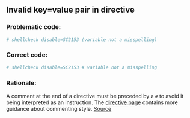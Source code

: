 ## Invalid key=value pair in directive

### Problematic code:

```sh
# shellcheck disable=SC2153 (variable not a misspelling)
```

### Correct code:

```sh
# shellcheck disable=SC2153 # variable not a misspelling
```

### Rationale:

A comment at the end of a directive must be preceded by a `#`
to avoid it being interpreted as an instruction.
The [directive page](Directive#documenting-directive-use)
contains more guidance about commenting style.
[Source](https://github.com/koalaman/shellcheck/wiki/SC1125)

